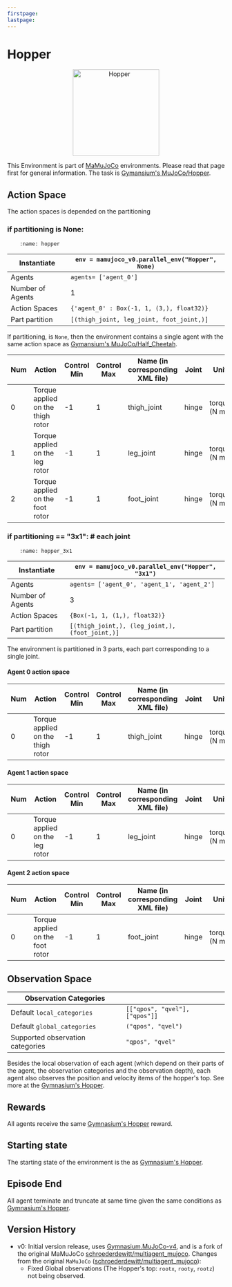 ```yaml
---
firstpage:
lastpage:
---
```



# Hopper
<html>
	<p align="center">
		<img src="https://gymnasium.farama.org/_images/hopper.gif" alt="Hopper" width="200"/>
	</p>
</html> 

This Environment is part of [MaMuJoCo](https://robotics.farama.org/envs/MaMuJoCo/) environments. Please read that page first for general information.
The task is [Gymansium's MuJoCo/Hopper](https://gymnasium.farama.org/environments/mujoco/hopper/).



## Action Space
The action spaces is depended on the partitioning

### if partitioning is None:
```{figure} figures/hopper.png
    :name: hopper
```

| Instantiate		| `env = mamujoco_v0.parallel_env("Hopper", None)`	|
|-----------------------|------------------------------------------------------|
| Agents		| `agents= ['agent_0']`					|
| Number of Agents	| 1							|
| Action Spaces		| `{'agent_0' : Box(-1, 1, (3,), float32)}`			|
| Part partition	| `[(thigh_joint, leg_joint, foot_joint,)]`	|

If partitioning, is `None`, then the environment contains a single agent with the same action space as [Gymansium's MuJoCo/Half_Cheetah](https://gymnasium.farama.org/environments/mujoco/half_cheetah/).


| Num | Action                             | Control Min | Control Max | Name (in corresponding XML file) | Joint | Unit         |
|-----|------------------------------------|-------------|-------------|----------------------------------|-------|--------------|
| 0   | Torque applied on the thigh rotor  | -1          | 1           | thigh_joint                      | hinge | torque (N m) |
| 1   | Torque applied on the leg rotor    | -1          | 1           | leg_joint                        | hinge | torque (N m) |
| 2   | Torque applied on the foot rotor   | -1          | 1           | foot_joint                       | hinge | torque (N m) |



### if partitioning == "3x1":  # each joint
```{figure} figures/hopper_3x1.png
    :name: hopper_3x1
```

| Instantiate		| `env = mamujoco_v0.parallel_env("Hopper", "3x1")`|
|-----------------------|------------------------------------------------------|
| Agents		| `agents= ['agent_0', 'agent_1', 'agent_2']`			|
| Number of Agents	| 3							|
| Action Spaces		| `{Box(-1, 1, (1,), float32)}`|
| Part partition	| `[(thigh_joint,), (leg_joint,), (foot_joint,)]`|

The environment is partitioned in 3 parts, each part corresponding to a single joint.

#### Agent 0 action space
| Num | Action                             | Control Min | Control Max | Name (in corresponding XML file) | Joint | Unit         |
|-----|------------------------------------|-------------|-------------|----------------------------------|-------|--------------|
| 0   | Torque applied on the thigh rotor  | -1          | 1           | thigh_joint                      | hinge | torque (N m) |
#### Agent 1 action space
| Num | Action                             | Control Min | Control Max | Name (in corresponding XML file) | Joint | Unit         |
|-----|------------------------------------|-------------|-------------|----------------------------------|-------|--------------|
| 0   | Torque applied on the leg rotor    | -1          | 1           | leg_joint                        | hinge | torque (N m) |
#### Agent 2 action space
| Num | Action                             | Control Min | Control Max | Name (in corresponding XML file) | Joint | Unit         |
|-----|------------------------------------|-------------|-------------|----------------------------------|-------|--------------|
| 0   | Torque applied on the foot rotor   | -1          | 1           | foot_joint                       | hinge | torque (N m) |



## Observation Space
| Observation Categories ||
|-----------------------|------------------------------------------------------|			
| Default `local_categories` | `[["qpos", "qvel"], ["qpos"]]` |
| Default `global_categories` | `("qpos", "qvel")` |
| Supported observation categories | `"qpos", "qvel"` |

Besides the local observation of each agent (which depend on their parts of the agent, the observation categories and the observation depth), each agent also observes the position and velocity items of the hopper's top.
See more at the [Gymnasium's Hopper](https://gymnasium.farama.org/environments/mujoco/hopper/#observation-space).



## Rewards
All agents receive the same [Gymnasium's Hopper](https://gymnasium.farama.org/environments/mujoco/hopper/#observation-space) reward.



## Starting state
The starting state of the environment is the as [Gymnasium's Hopper](https://gymnasium.farama.org/environments/mujoco/hopper/#starting-state).



## Episode End
All agent terminate and truncate at same time given the same conditions as [Gymnasium's Hopper](https://gymnasium.farama.org/environments/mujoco/hopper/#episode-end).


## Version History
- v0: Initial version release, uses [Gymnasium.MuJoCo-v4](https://gymnasium.farama.org/environments/mujoco/), and is a fork of the original MaMuJoCo [schroederdewitt/multiagent_mujoco](https://github.com/schroederdewitt/multiagent_mujoco).
Changes from the original `MaMuJoCo` ([schroederdewitt/multiagent_mujoco](https://github.com/schroederdewitt/multiagent_mujoco)):
	- Fixed Global observations (The Hopper's top: `rootx`, `rooty`, `rootz`) not being observed.
